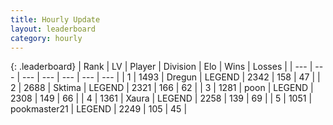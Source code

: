 ```yaml
---
title: Hourly Update
layout: leaderboard
category: hourly
---
```


{: .leaderboard}
| Rank | LV | Player | Division | Elo | Wins | Losses |
| --- | --- | --- | --- | --- | --- | --- |
| <span data-change="0">1</span> | 1493 | <span title="ID: 337810">Dregun</span> | LEGEND | <span data-change="1">2342</span> | <span data-change="1">158</span> | <span data-change="0">47</span> |
| <span data-change="0">2</span> | 2688 | <span title="ID: 353063">Sktima</span> | LEGEND | <span data-change="0">2321</span> | <span data-change="0">166</span> | <span data-change="0">62</span> |
| <span data-change="0">3</span> | 1281 | <span title="ID: 540690">poon</span> | LEGEND | <span data-change="0">2308</span> | <span data-change="0">149</span> | <span data-change="0">66</span> |
| <span data-change="0">4</span> | 1361 | <span title="ID: 200908">Xaura</span> | LEGEND | <span data-change="0">2258</span> | <span data-change="0">139</span> | <span data-change="0">69</span> |
| <span data-change="0">5</span> | 1051 | <span title="ID: 652474">pookmaster21</span> | LEGEND | <span data-change="0">2249</span> | <span data-change="0">105</span> | <span data-change="0">45</span> |